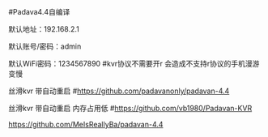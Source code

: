 #Padava4.4自编译

 
默认地址：192.168.2.1
 
默认账号/密码：admin
 
默认WiFi密码：1234567890
#kvr协议不需要开r 会造成不支持r协议的手机漫游变慢

丝滑kvr 带自动重启
#https://github.com/padavanonly/padavan-4.4


丝滑kvr 带自动重启 内存占用低
#https://github.com/vb1980/Padavan-KVR


https://github.com/MeIsReallyBa/padavan-4.4
